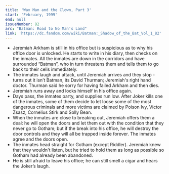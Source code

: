 ```yaml
---
title: 'Wax Man and the Clown, Part 3'
start: 'February, 1999'
end: null
issueNumber: 82
arc: "Batman: Road to No Man's Land"
link: 'https://dc.fandom.com/wiki/Batman:_Shadow_of_the_Bat_Vol_1_82'
---
```


- Jeremiah Arkham is still in his office but is suspicious as to why his office door is unlocked. He starts to write in his diary, then checks on the inmates. All the inmates are down in the corridors and have surrounded “Batman”, who in turn threatens them and tells them to go back to their cells immediately.
- The inmates laugh and attack, until Jeremiah arrives and they stop - turns out it isn’t Batman, its David Thurman; Jeremiah's right hand doctor. Thurman said he sorry for having failed Arkham and then dies.
- Jeremiah runs away and locks himself in his office again.
- Days pass, the inmates party, and supplies run low. After Joker kills one of the inmates, some of them decide to let loose some of the most dangerous criminals and more victims are claimed by Poison Ivy, Victor Zsasz, Cornelius Stirk and Solly Bean.
- When the inmates are close to breaking out, Jeremiah offers them a deal: he will open the doors and let them out with the condition that they never go to Gotham; but if the break into his office, he will destroy the door controls and they will all be trapped inside forever. The inmates agree and the doors open.
- The inmates head straight for Gotham (except Riddler). Jeremiah knew that they wouldn't listen, but he tried to hold them as long as possible so Gotham had already been abandoned.
- He is still afraid to leave his office; he can still smell a cigar and hears the Joker’s laugh.
